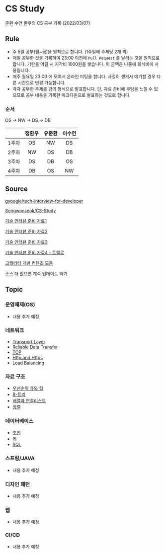 # CS Study

준환 수연 환우의 CS 공부 기록  (2022/03/07)
## Rule
- 주 5일 공부(월~금)을 원칙으로 합니다. (1주일에 주제당 2개 씩)
- 매일 공부한 것을 기록하여 23:00 이전에 `Pull Request` 를 날리는 것을 원칙으로 합니다. 기한을 어길 시 지각비 1000원을 쌓습니다. 이 금액은 나중에 회식비에 사용됩니다.
- 매주 월요일 23:00 에 모여서 온라인 미팅을 합니다. 사정이 생겨서 얘기할 경우 다른 시간으로 변경 가능합니다.
- 각자 공부한 주제를 강의 형식으로 발표합니다. 단, 자료 준비에 부담을 느낄 수 있으므로 공부 내용을 기록한 마크다운으로 발표하는 것으로 합니다.

### 순서
OS -> NW -> DS -> DB

|&nbsp;|정환우|유준환|이수연|
|:---:|:---:|:---:|:---:|
|1주차|OS|NW|DS|
|2주차|NW|DS|DB|
|3주차|DS|DB|OS|
|4주차|DB|OS|NW|

## Source
[gyoogle/tech-interview-for-developer](https://github.com/gyoogle/tech-interview-for-developer)

[Songwonseok/CS-Study](https://github.com/Songwonseok/CS-Study)

[기술 인터뷰 준비 자료1](https://github.com/JaeYeopHan/Interview_Question_for_Beginner)

[기술 인터뷰 준비 자료2](https://github.com/WooVictory/Ready-For-Tech-Interview)

[기술 인터뷰 준비 자료3](https://github.com/devham76/tech-interview-study)

[기술 인터뷰 준비 자료4 - 트렐로](https://trello.com/b/BWtpfywH/신입-개발자-기술면접)

[고퀄리티 개발 컨텐츠 모음](https://github.com/Integerous/goQuality-dev-contents)

소스 더 있으면 계속 업데이트 하기.


## Topic
### 운영체제(OS)
- 내용 추가 예정
### 네트워크
- [Transport Layer](network/Transport%20Layer.md)
- [Reliable Data Transfer](network/Reliable%20Data%20Transfer.md)
- [TCP](network/TCP.md)
- [Http and Https](network/HTTP&HTTPS.md)
- [Load Balancing](network/Load%20Balancing.md)

### 자료 구조
- [우선순위 큐와 힙](DataStructure/PriorityQueue.md)
- [B-트리](DataStructure/B-Tree.md)
- [배열과 연결리스트](DataStructure/Array%20and%20LinkedList.md)
- [정렬](DataStruecture/Sotring.md)

### 데이터베이스
- [조인](DB/join.md)
- [키](DB/key.md)
- [SQL](DB/sql.md)

### 스프링/JAVA
- 내용 추가 예정
### 디자인 패턴
- 내용 추가 예정
### 웹
- 내용 추가 예정
### CI/CD
- 내용 추가 예정
